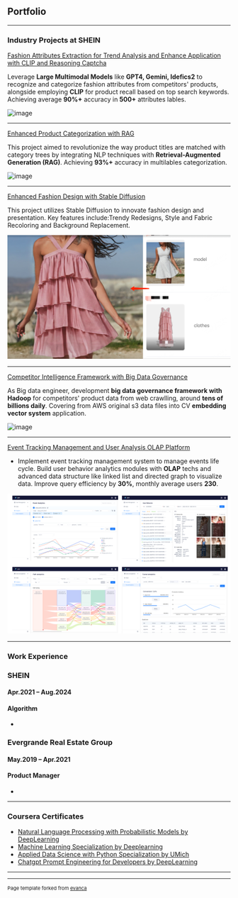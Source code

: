 ## Portfolio

---

### Industry Projects at SHEIN


[Fashion Attributes Extraction for Trend Analysis and Enhance Application with CLIP and Reasoning Captcha](attributes_recognition.md)

Leverage **Large Multimodal Models** like **GPT4, Gemini, Idefics2** to recognize and categorize fashion attributes from competitors' products, alongside employing **CLIP** for product recall based on top search keywords. Achieving average **90%+** accuracy in **500+** attributes lables.

![image](https://github.com/user-attachments/assets/644652f0-4bf9-4fae-99a0-582810358942)


---

[Enhanced Product Categorization with RAG](rag.md)

This project aimed to revolutionize the way product titles are matched with category trees by integrating NLP techniques with **Retrieval-Augmented Generation (RAG)**. Achieving **93%+** accuracy in multilables categorization.


![image](https://github.com/user-attachments/assets/c19c1555-5bf6-4a50-b9bb-6de7a392ff55)

---


[Enhanced Fashion Design with Stable Diffusion](sd.md)

This project utilizes Stable Diffusion to innovate fashion design and presentation. Key features include:Trendy Redesigns, Style and Fabric Recoloring and Background Replacement. 

<img src="images/sd/1.png?raw=true"/>

---

[Competitor Intelligence Framework with Big Data Governance](dw.md)

As Big data engineer, development **big data governance framework with Hadoop** for competitors' product data from web crawlling, around **tens of billions daily**. Covering from AWS original s3 data files into CV **embedding vector system** application.


![image](https://github.com/user-attachments/assets/4590992f-2a30-445c-85ad-3c3a843eecef)


---

[Event Tracking Management and User Analysis OLAP Platform](sample_page.md)

- Implement event tracking management system to manage events life cycle. Build user behavior analytics modules with **OLAP** techs and advanced data structure like linked list and directed graph to visualize data. Improve query efficiency by **30%**, monthly average users **230**.


<img src="images/event/user.png?raw=true"/>

---


### Work Experience


### SHEIN
#### Apr.2021 – Aug.2024
#### Algorithm

- 

### Evergrande Real Estate Group
#### May.2019 – Apr.2021
#### Product Manager

- 



---

### Coursera Certificates

- [Natural Language Processing with Probabilistic Models by DeepLearning](https://coursera.org/share/77c537479f66df08cb4f98cc85c00482)
- [Machine Learning Specialization by Deeplearning](https://coursera.org/share/3416876f5d22628638b4b3e4d4740645)
- [Applied Data Science with Python Specialization by UMich](https://coursera.org/share/e1f257c5914c91b712dc7884923288df)
- [Chatgpt Prompt Engineering for Developers by DeepLearning](https://www.deeplearning.ai/short-courses/chatgpt-prompt-engineering-for-developers/)


---


---
<p style="font-size:11px">Page template forked from <a href="https://github.com/evanca/quick-portfolio">evanca</a></p>
<!-- Remove above link if you don't want to attibute -->
